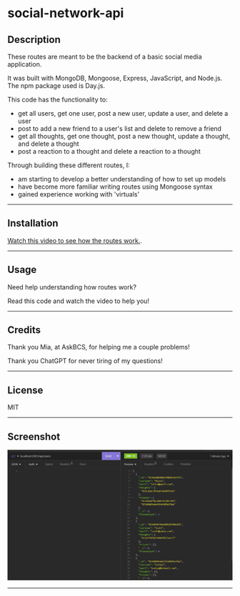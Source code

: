 # social-network-api

## Description

These routes are meant to be the backend of a basic social media application.

It was built with MongoDB, Mongoose, Express, JavaScript, and Node.js. The npm package used is Day.js.

This code has the functionality to:

- get all users, get one user, post a new user, update a user, and delete a user 
- post to add a new friend to a user's list and delete to remove a friend
- get all thoughts, get one thought, post a new thought, update a thought, and delete a thought
- post a reaction to a thought and delete a reaction to a thought

Through building these different routes, I:

- am starting to develop a better understanding of how to set up models
- have become more familiar writing routes using Mongoose syntax
- gained experience working with 'virtuals'

---

## Installation

 [Watch this video to see how the routes work.](). 

---

## Usage

Need help understanding how routes work?

Read this code and watch the video to help you!

---

## Credits

Thank you Mia, at AskBCS, for helping me a couple problems!

Thank you ChatGPT for never tiring of my questions!

---

## License

MIT

---

## Screenshot

![social-network-api](/assets/screenshot-insomnia.png)

---
